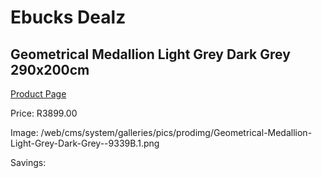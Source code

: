 
# Ebucks Dealz
## Geometrical Medallion Light Grey Dark Grey 290x200cm
[Product Page](https://www.ebucks.com/web/shop/productSelected.do?prodId=1209950184&catId=1209942745)

Price: R3899.00

Image: /web/cms/system/galleries/pics/prodimg/Geometrical-Medallion-Light-Grey-Dark-Grey--9339B.1.png

Savings: 


	